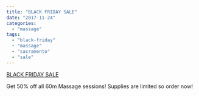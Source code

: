 ```yaml
---
title: "BLACK FRIDAY SALE"
date: "2017-11-24"
categories: 
  - "massage"
tags: 
  - "black-friday"
  - "massage"
  - "sacramento"
  - "sale"
---
```


[BLACK FRIDAY SALE](http://s.thegiftcardcafe.com/o6f1qU)

Get 50% off all 60m Massage sessions! Supplies are limited so order now!
